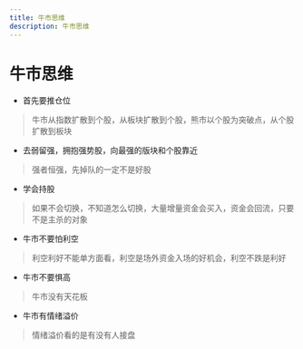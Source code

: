 ```yaml
---
title: 牛市思维
description: 牛市思维
---
```


# 牛市思维

* 首先要推仓位
> 牛市从指数扩散到个股，从板块扩散到个股，熊市以个股为突破点，从个股扩散到板块

* 去弱留强，拥抱强势股，向最强的版块和个股靠近
> 强者恒强，先掉队的一定不是好股

* 学会持股
> 如果不会切换，不知道怎么切换，大量增量资金会买入，资金会回流，只要不是主杀的对象

* 牛市不要怕利空
> 利空利好不能单方面看，利空是场外资金入场的好机会，利空不跌是利好

* 牛市不要惧高
> 牛市没有天花板

* 牛市有情绪溢价
> 情绪溢价看的是有没有人接盘
